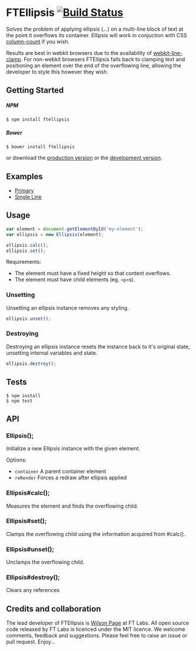 # FTEllipsis [![Build Status](https://travis-ci.org/ftlabs/ftellipsis.png?branch=master)](https://travis-ci.org/ftlabs/ftellipsis)

Solves the problem of applying ellipsis (&hellip;) on a multi-line block of text at the point it overflows its container. Ellipsis will work in conjuction with CSS [column-count](https://developer.mozilla.org/en-US/docs/CSS/column-count) if you wish.

Results are best in webkit browsers due to the availability of [webkit-line-clamp](http://dropshado.ws/post/1015351370/webkit-line-clamp). For non-webkit browsers FTEllipsis falls back to clamping text and positioning an element over the end of the overflowing line, allowing the developer to style this however they wish.

## Getting Started

##### NPM

```
$ npm install ftellipsis
```

##### Bower

```
$ bower install ftellipsis
```

or download the [production version][min] or the [development version][max].

[min]: https://raw.github.com/ftlabs/ftellipsis/master/build/ftellipsis.min.js
[max]: https://raw.github.com/ftlabs/ftellipsis/master/lib/index.js

## Examples

- [Primary](http://ftlabs.github.io/ftellipsis/examples/1/)
- [Single Line](http://ftlabs.github.io/ftellipsis/examples/single-line/)

## Usage

```js
var element = document.getElementById('my-element');
var ellipsis = new Ellipsis(element);

ellipsis.calc();
ellipsis.set();
```

Requirements:

- The element must have a fixed height so that content overflows.
- The element must have child elements (eg. `<p>`s).

### Unsetting

Unsetting an ellipsis instance removes any styling.

```js
ellipsis.unset();
```

### Destroying

Destroying an ellipsis instance resets the instance back to it's original state, unsetting internal variables and state.

```js
ellipsis.destroy();
```

## Tests

```
$ npm install
$ npm test
```

## API

### Ellipsis();

Initialize a new Ellipsis
instance with the given element.

Options:

 - `container` A parent container element
 - `reRender` Forces a redraw after ellipsis applied

### Ellipsis#calc();

Measures the element and
finds the overflowing child.



### Ellipsis#set();

Clamps the overflowing child using
the information acquired from #calc().



### Ellipsis#unset();

Unclamps the overflowing child.



### Ellipsis#destroy();

Clears any references




## Credits and collaboration

The lead developer of FTEllipsis is [Wilson Page](http://github.com/wilsonpage) at FT Labs. All open source code released by FT Labs is licenced under the MIT licence. We welcome comments, feedback and suggestions. Please feel free to raise an issue or pull request. Enjoy...